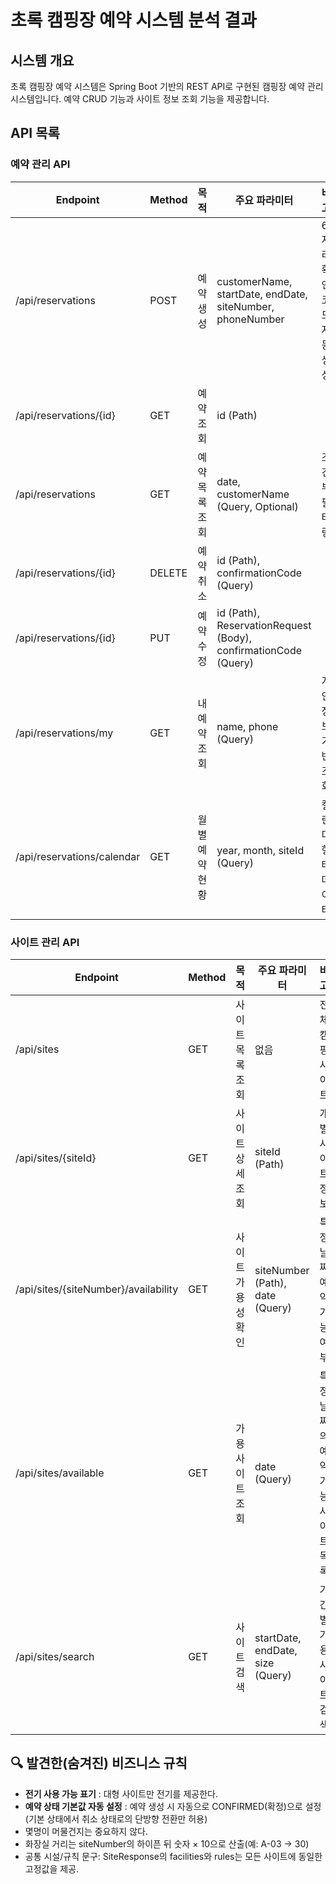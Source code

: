 
# 초록 캠핑장 예약 시스템 분석 결과

## 시스템 개요
초록 캠핑장 예약 시스템은 Spring Boot 기반의 REST API로 구현된 캠핑장 예약 관리 시스템입니다.
예약 CRUD 기능과 사이트 정보 조회 기능을 제공합니다.

## API 목록

### 예약 관리 API
| Endpoint | Method | 목적 | 주요 파라미터 | 비고 |
|----------|--------|------|--------------|------|
| /api/reservations | POST | 예약 생성 | customerName, startDate, endDate, siteNumber, phoneNumber | 6자리 확인 코드 자동 생성 |
| /api/reservations/{id} | GET | 예약 조회 | id (Path) |  |
| /api/reservations | GET | 예약 목록 조회 | date, customerName (Query, Optional) | 조건부 필터링 |
| /api/reservations/{id} | DELETE | 예약 취소 | id (Path), confirmationCode (Query) |  |
| /api/reservations/{id} | PUT | 예약 수정 | id (Path), ReservationRequest (Body), confirmationCode (Query) |  |
| /api/reservations/my | GET | 내 예약 조회 | name, phone (Query) | 개인정보 기반 조회 |
| /api/reservations/calendar | GET | 월별 예약 현황 | year, month, siteId (Query) | 캘린더 형태 데이터 |

### 사이트 관리 API
| Endpoint | Method | 목적 | 주요 파라미터 | 비고 |
|----------|--------|------|--------------|------|
| /api/sites | GET | 사이트 목록 조회 | 없음 | 전체 캠핑 사이트 |
| /api/sites/{siteId} | GET | 사이트 상세 조회 | siteId (Path) | 개별 사이트 정보 |
| /api/sites/{siteNumber}/availability | GET | 사이트 가용성 확인 | siteNumber (Path), date (Query) | 특정 날짜 예약 가능 여부 |
| /api/sites/available | GET | 가용 사이트 조회 | date (Query) | 특정 날짜의 예약 가능 사이트 목록 |
| /api/sites/search | GET | 사이트 검색 | startDate, endDate, size (Query) | 기간별 가용 사이트 검색 |

## 🔍 발견한(숨겨진) 비즈니스 규칙
- **전기 사용 가능 표기** : 대형 사이트만 전기를 제공한다.
- **예약 상태 기본값 자동 설정** : 예약 생성 시 자동으로 CONFIRMED(확정)으로 설정 (기본 상태에서 취소 상태로의 단방향 전환만 허용)
- 몇명이 머물건지는 중요하지 않다.
- 화장실 거리는 siteNumber의 하이픈 뒤 숫자 × 10으로 산출(예: A-03 → 30)
- 공통 시설/규칙 문구: SiteResponse의 facilities와 rules는 모든 사이트에 동일한 고정값을 제공.
